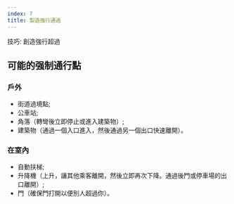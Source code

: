 ```yaml
---
index: 7
title: 製造強行通過
---
```

技巧: 創造強行超過

## 可能的强制通行點

### 戶外

*   街道過境點;
*   公車站;
*   角落（轉彎後立即停止或進入建築物）;
*   建築物（通過一個入口進入，然後通過另一個出口快速離開）。

### 在室內

*   自動扶梯;
*   升降機（上升，讓其他乘客離開，然後立即再次下降。通過後門或停車場的出口離開）;
*   門（確保門打開以便別人超過你）。